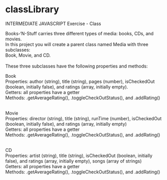 # classLibrary
INTERMEDIATE JAVASCRIPT Exercise - Class


Books-‘N-Stuff carries three different types of media: books, CDs, and movies.<br>
In this project you will create a parent class named Media with three subclasses:<br> Book, Movie, and CD. <br><br>
These three subclasses have the following properties and methods:

Book<br>
Properties: author (string), title (string), pages (number), isCheckedOut (boolean, initially false), and ratings (array, initially empty).<br>
Getters: all properties have a getter<br>
Methods: .getAverageRating(), .toggleCheckOutStatus(), and .addRating()<br><br>

Movie<br>
Properties: director (string), title (string), runTime (number), isCheckedOut (boolean, initially false), and ratings (array, initially empty)<br>
Getters: all properties have a getter<br>
Methods: .getAverageRating(), .toggleCheckOutStatus(), and .addRating()<br><br>

CD<br>
Properties: artist (string), title (string), isCheckedOut (boolean, initially false), and ratings (array, initially empty), songs (array of strings)<br>
Getters: all properties have a getter<br>
Methods: .getAverageRating(), .toggleCheckOutStatus(), and .addRating()<br><br>
